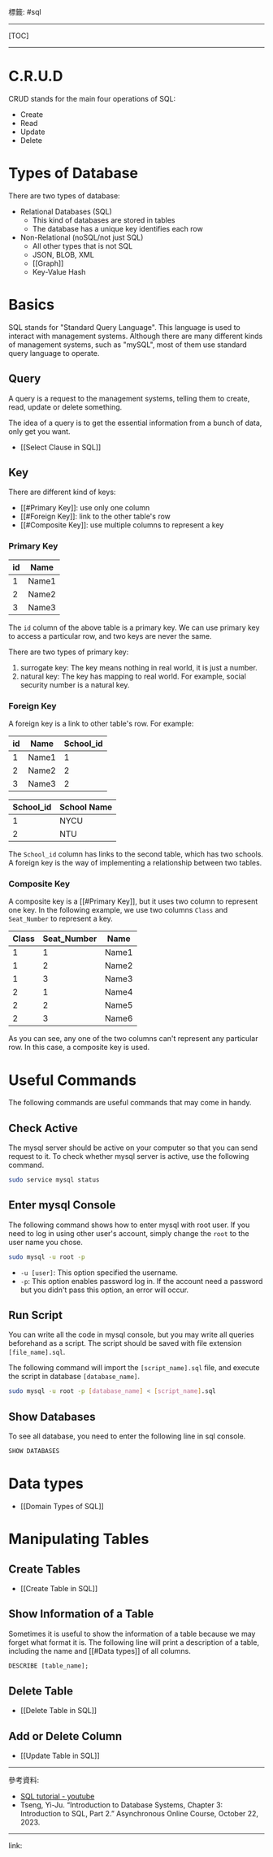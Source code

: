 標籤: #sql 

---

[TOC]

---

# C.R.U.D

CRUD stands for the main four operations of SQL:

- Create
- Read
- Update
- Delete

# Types of Database

There are two types of database:

- Relational Databases (SQL)
	- This kind of databases are stored in tables
	- The database has a unique key identifies each row
- Non-Relational (noSQL/not just SQL)
	- All other types that is not SQL
	- JSON, BLOB, XML
	- [[Graph]]
	- Key-Value Hash

# Basics

SQL stands for "Standard Query Language". This language is used to interact with management systems. Although there are many different kinds of management systems, such as "mySQL", most of them use standard query language to operate.

## Query

A query is a request to the management systems, telling them to create, read, update or delete something. 

The idea of a query is to get the essential information from a bunch of data, only get you want.

- [[Select Clause in SQL]]

## Key

There are different kind of keys:

- [[#Primary Key]]: use only one column
- [[#Foreign Key]]: link to the other table's row
- [[#Composite Key]]: use multiple columns to represent a key

### Primary Key

| id  | Name  |
| --- | ----- |
| 1   | Name1 |
| 2   | Name2 |
| 3   | Name3 | 

The `id` column of the above table is a primary key. We can use primary key to access a particular row, and two keys are never the same.

There are two types of primary key:

1. surrogate key: The key means nothing in real world, it is just a number.
2. natural key: The key has mapping to real world. For example, social security number is a natural key.

### Foreign Key

A foreign key is a link to other table's row. For example:

| id  | Name  | School_id |
| --- | ----- | --------- |
| 1   | Name1 | 1         |
| 2   | Name2 | 2         |
| 3   | Name3 | 2         |

| School_id | School Name |
| --------- | ----------- |
| 1         | NYCU        |
| 2         | NTU         | 

The `School_id` column has links to the second table, which has two schools. A foreign key is the way of implementing a relationship between two tables.

### Composite Key

A composite key is a [[#Primary Key]], but it uses two column to represent one key. In the following example, we use two columns `Class` and `Seat_Number` to represent a key.

| Class | Seat_Number | Name  |
| ----- | ----------- | ----- |
| 1     | 1           | Name1 |
| 1     | 2           | Name2 |
| 1     | 3           | Name3 |
| 2     | 1           | Name4 |
| 2     | 2           | Name5 |
| 2     | 3           | Name6 |

As you can see, any one of the two columns can't represent any particular row. In this case, a composite key is used.

# Useful Commands

The following commands are useful commands that may come in handy.

## Check Active

The mysql server should be active on your computer so that you can send request to it. To check whether mysql server is active, use the following command.

```bash
sudo service mysql status
```

## Enter mysql Console

The following command shows how to enter mysql with root user. If you need to log in using other user's account, simply change the `root` to the user name you chose.

```bash
sudo mysql -u root -p
```

- `-u [user]`: This option specified the username.
- `-p`: This option enables password log in. If the account need a password but you didn't pass this option, an error will occur.

## Run Script

You can write all the code in mysql console, but you may write all queries beforehand as a script. The script should be saved with file extension `[file_name].sql`.

The following command will import the `[script_name].sql` file, and execute the script in database `[database_name]`.

```bash
sudo mysql -u root -p [database_name] < [script_name].sql
```

## Show Databases

To see all database, you need to enter the following line in sql console.

```sql
SHOW DATABASES
```

# Data types

- [[Domain Types of SQL]]

# Manipulating Tables

## Create Tables

- [[Create Table in SQL]]

## Show Information of a Table

Sometimes it is useful to show the information of a table because we may forget what format it is. The following line will print a description of a table, including the name and [[#Data types]] of all columns.

```sql
DESCRIBE [table_name];
```

## Delete Table

- [[Delete Table in SQL]]

## Add or Delete Column

- [[Update Table in SQL]]

---

參考資料:

- [SQL tutorial - youtube](https://youtu.be/HXV3zeQKqGY)
- Tseng, Yi-Ju. “Introduction to Database Systems, Chapter 3: Introduction to SQL, Part 2.” Asynchronous Online Course, October 22, 2023.

---

link:

